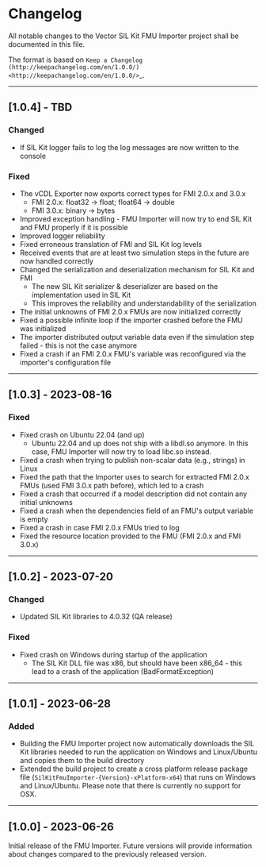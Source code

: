 # Changelog

All notable changes to the Vector SIL Kit FMU Importer project shall be documented in this file.

The format is based on `Keep a Changelog (http://keepachangelog.com/en/1.0.0/) <http://keepachangelog.com/en/1.0.0/>`_.

---

## [1.0.4] - TBD

### Changed

* If SIL Kit logger fails to log the log messages are now written to the console

### Fixed

* The vCDL Exporter now exports correct types for FMI 2.0.x and 3.0.x
  * FMI 2.0.x: float32 -> float; float64 -> double
  * FMI 3.0.x: binary -> bytes
* Improved exception handling - FMU Importer will now try to end SIL Kit and FMU properly if it is possible
* Improved logger reliability
* Fixed erroneous translation of FMI and SIL Kit log levels
* Received events that are at least two simulation steps in the future are now handled correctly
* Changed the serialization and deserialization mechanism for SIL Kit and FMI
  * The new SIL Kit serializer & deserializer are based on the implementation used in SIL Kit
  * This improves the reliability and understandability of the serialization
* The initial unknowns of FMI 2.0.x FMUs are now initialized correctly
* Fixed a possible infinite loop if the importer crashed before the FMU was initialized
* The importer distributed output variable data even if the simulation step failed - this is not the case anymore
* Fixed a crash if an FMI 2.0.x FMU's variable was reconfigured via the importer's configuration file

---

## [1.0.3] - 2023-08-16

### Fixed

* Fixed crash on Ubuntu 22.04 (and up)
  * Ubuntu 22.04 and up does not ship with a libdl.so anymore. In this case, FMU Importer will now try to load libc.so instead.
* Fixed a crash when trying to publish non-scalar data (e.g., strings) in Linux
* Fixed the path that the Importer uses to search for extracted FMI 2.0.x FMUs (used FMI 3.0.x path before), which led to a crash
* Fixed a crash that occurred if a model description did not contain any initial unknowns
* Fixed a crash when the dependencies field of an FMU's output variable is empty
* Fixed a crash in case FMI 2.0.x FMUs tried to log
* Fixed the resource location provided to the FMU (FMI 2.0.x and FMI 3.0.x)

---

## [1.0.2] - 2023-07-20

### Changed

* Updated SIL Kit libraries to 4.0.32 (QA release)

### Fixed

* Fixed crash on Windows during startup of the application
  * The SIL Kit DLL file was x86, but should have been x86_64 - this lead to a crash of the application (BadFormatException)

---

## [1.0.1] - 2023-06-28

### Added

* Building the FMU Importer project now automatically downloads the SIL Kit libraries needed to run the application on Windows and Linux/Ubuntu and copies them to the build directory
* Extended the build project to create a cross platform release package file (`SilKitFmuImporter-{Version}-xPlatform-x64`) that runs on Windows and Linux/Ubuntu.
Please note that there is currently no support for OSX.

---

## [1.0.0] - 2023-06-26

Initial release of the FMU Importer. Future versions will provide information about changes compared to the previously released version.
